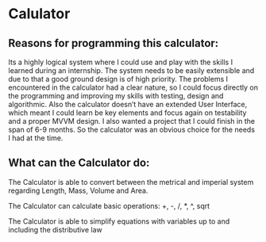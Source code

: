 # Calulator

## Reasons for programming this calculator: 

Its a highly logical system where I could use and play with the skills I learned during an internship. The system needs to be easily extensible and due to that a good ground design is of high priority. The problems I encountered in the calculator had a clear nature, so I could focus directly on the programming and improving my skills with testing, design and algorithmic. Also the calculator doesn’t have an extended User Interface, which meant I could learn be key elements and focus again on testability and a proper MVVM design. I also wanted a project that I could finish in the span of 6-9 months. So the calculator was an obvious choice for the needs I had at the time.

## What can the Calculator do:

The Calculator is able to convert between the metrical and imperial system regarding Length, Mass, Volume and Area.

The Calculator can calculate basic operations: +, -, /, *, ^, sqrt

The Calculator is able to simplify equations with variables up to and including the distributive law
